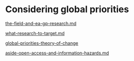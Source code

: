 # Considering global priorities

[the-field-and-ea-gp-research.md](../the-field-and-ea-gp-research.md "mention")

[what-research-to-target.md](../policies-projects-evaluation-workflow/considering-projects/what-research-to-target.md "mention")

[global-priorities-theory-of-change](../benefits-and-features/global-priorities-theory-of-change/ "mention")

[aside-open-access-and-information-hazards.md](../benefits-and-features/global-priorities-theory-of-change/aside-open-access-and-information-hazards.md "mention")

